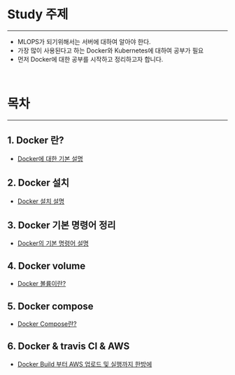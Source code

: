 # Study 주제

<hr/>

- MLOPS가 되기위해서는 서버에 대하여 알아야 한다.
- 가장 많이 사용된다고 하는 Docker와 Kubernetes에 대하여 공부가 필요
- 먼저 Docker에 대한 공부를 시작하고 정리하고자 합니다.

</br>

# 목차

<hr/>

## 1. Docker 란?
- [Docker에 대한 기본 설명](https://github.com/heohyoyeong/DockerStudy/tree/main/1.%20What_is_Docker)
## 2. Docker 설치
- [Docker 설치 설명](https://github.com/heohyoyeong/DockerStudy/tree/main/2.%20Install_Docker)
## 3. Docker 기본 명령어 정리
- [Docker의 기본 명령어 설명](https://github.com/heohyoyeong/DockerStudy/tree/main/3.%20Docker_command)
## 4. Docker volume
- [Docker 볼륨이란?](https://github.com/heohyoyeong/DockerStudy/tree/main/4.%20Docker_Volume)
## 5. Docker compose
- [Docker Compose란?](https://github.com/heohyoyeong/DockerStudy/tree/main/5.%20Docker_Compose)
## 6. Docker & travis CI & AWS
- [Docker Build 부터 AWS 업로드 및 실행까지 한방에](https://github.com/heohyoyeong/docker-fullstack-app)

